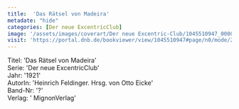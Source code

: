 ```yaml
---
title:  'Das Rätsel von Madeira'
metadate: "hide"
categories: [Der neue ExcentricClub]
image: '/assets/images/coverart/Der neue Excentric-Club/1045510947_00000010.jpg'
visit: 'https://portal.dnb.de/bookviewer/view/1045510947#page/n0/mode/2up'
---
```

Titel: 'Das Rätsel von Madeira' <br>
Serie: 'Der neue ExcentricClub' <br>
Jahr: '1921' <br>
AutorIn: 'Heinrich Feldinger. Hrsg. von Otto Eicke' <br>
Band-Nr: '?' <br>
Verlag: ' MignonVerlag'